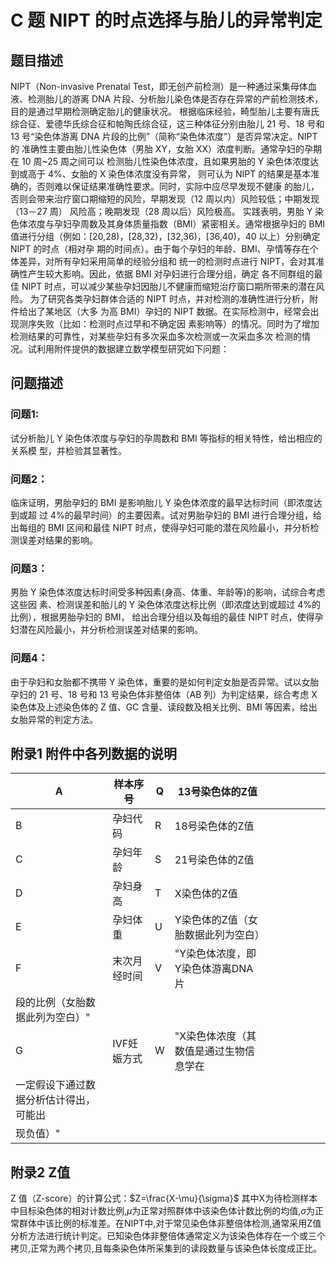 # C 题 NIPT 的时点选择与胎儿的异常判定

## 题目描述
NIPT（Non-invasive Prenatal Test，即无创产前检测）是一种通过采集母体血液、检测胎儿的游离
DNA 片段、分析胎儿染色体是否存在异常的产前检测技术，目的是通过早期检测确定胎儿的健康状况。
根据临床经验，畸型胎儿主要有唐氏综合征、爱德华氏综合征和帕陶氏综合征，这三种体征分别由胎儿
21 号、18 号和 13 号“染色体游离 DNA 片段的比例”（简称“染色体浓度”）是否异常决定。NIPT 的
准确性主要由胎儿性染色体（男胎 XY，女胎 XX）浓度判断。通常孕妇的孕期在 10 周~25 周之间可以
检测胎儿性染色体浓度，且如果男胎的 Y 染色体浓度达到或高于 4%、女胎的 X 染色体浓度没有异常，
则可认为 NIPT 的结果是基本准确的，否则难以保证结果准确性要求。同时，实际中应尽早发现不健康
的胎儿，否则会带来治疗窗口期缩短的风险，早期发现（12 周以内）风险较低；中期发现（13－27 周）
风险高；晚期发现（28 周以后）风险极高。
实践表明，男胎 Y 染色体浓度与孕妇孕周数及其身体质量指数（BMI）紧密相关。通常根据孕妇的
BMI 值进行分组（例如：[20,28)，[28,32)，[32,36)，[36,40)，40 以上）分别确定 NIPT 的时点（相对孕
期的时间点）。由于每个孕妇的年龄、BMI、孕情等存在个体差异，对所有孕妇采用简单的经验分组和
统一的检测时点进行 NIPT，会对其准确性产生较大影响。因此，依据 BMI 对孕妇进行合理分组，确定
各不同群组的最佳 NIPT 时点，可以减少某些孕妇因胎儿不健康而缩短治疗窗口期所带来的潜在风险。
为了研究各类孕妇群体合适的 NIPT 时点，并对检测的准确性进行分析，附件给出了某地区（大多
为高 BMI）孕妇的 NIPT 数据。在实际检测中，经常会出现测序失败（比如：检测时点过早和不确定因
素影响等）的情况。同时为了增加检测结果的可靠性，对某些孕妇有多次采血多次检测或一次采血多次
检测的情况。试利用附件提供的数据建立数学模型研究如下问题：

## 问题描述

### 问题1:
试分析胎儿 Y 染色体浓度与孕妇的孕周数和 BMI 等指标的相关特性，给出相应的关系模
型，并检验其显著性。

### 问题2：
临床证明，男胎孕妇的 BMI 是影响胎儿 Y 染色体浓度的最早达标时间（即浓度达到或超
过 4%的最早时间）的主要因素。试对男胎孕妇的 BMI 进行合理分组，给出每组的 BMI 区间和最佳 NIPT
时点，使得孕妇可能的潜在风险最小，并分析检测误差对结果的影响。

### 问题3：
男胎 Y 染色体浓度达标时间受多种因素(身高、体重、年龄等)的影响，试综合考虑这些因
素、检测误差和胎儿的 Y 染色体浓度达标比例（即浓度达到或超过 4%的比例），根据男胎孕妇的 BMI，
给出合理分组以及每组的最佳 NIPT 时点，使得孕妇潜在风险最小，并分析检测误差对结果的影响。

### 问题4：
由于孕妇和女胎都不携带 Y 染色体，重要的是如何判定女胎是否异常。试以女胎孕妇的 21
号、18 号和 13 号染色体非整倍体（AB 列）为判定结果，综合考虑 X 染色体及上述染色体的 Z 值、GC
含量、读段数及相关比例、BMI 等因素，给出女胎异常的判定方法。

## 附录1 附件中各列数据的说明
| A                   | 样本序号    | Q | 13号染色体的Z值            |   |   |   |   |   |   |
|---------------------|---------|---|----------------------|---|---|---|---|---|---|
| B                   | 孕妇代码    | R | 18号染色体的Z值            |   |   |   |   |   |   |
| C                   | 孕妇年龄    | S | 21号染色体的Z值            |   |   |   |   |   |   |
| D                   | 孕妇身高    | T | X染色体的Z值              |   |   |   |   |   |   |
| E                   | 孕妇体重    | U | Y染色体的Z值（女胎数据此列为空白）   |   |   |   |   |   |   |
| F                   | 末次月经时间  | V | "Y染色体浓度，即Y染色体游离DNA片  |   |   |   |   |   |   |
| 段的比例（女胎数据此列为空白）"    |         |   |                      |   |   |   |   |   |   |
| G                   | IVF妊娠方式 | W | "X染色体浓度（其数值是通过生物信息学在 |   |   |   |   |   |   |
| 一定假设下通过数据分析估计得出，可能出 |         |   |                      |   |   |   |   |   |   |
| 现负值）"               |         |   |                      |   |   |   |   |   |   |

## 附录2 Z值 
Z 值（Z-score）的计算公式：$Z=\frac{X-\mu}{\sigma}$
其中X为待检测样本中目标染色体的相对计数比例,$\mu$为正常对照群体中该染色体计数比例的均值,$\sigma$为正常群体中该比例的标准差。在NIPT中,对于常见染色体非整倍体检测,通常采用Z值分析方法进行统计判定。已知染色体非整倍体通常定义为该染色体存在一个或三个拷贝,正常为两个拷贝,且每条染色体所采集到的读段数量与该染色体长度成正比。
